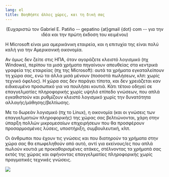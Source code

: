 ```yaml
---
lang: el
title: Βοηθήστε άλλες χώρες, και τη δική σας
---
```


<center>(Ευχαριστώ τον Gabriel E. Patiño -- gepatino {at}gmail {dot} com -- 
για την ιδέα και την πρώτη έκδοση του κειμένου) </center>

Η Microsoft είναι μια αμερικάνικη εταιρεία, και η επιτυχία της είναι πολύ
καλή για την Αμερικανική οικονομία.

Αν όμως δεν ζείτε στις ΗΠΑ, όταν αγοράζετε κλειστό λογισμικό (πχ Windows), 
περίπου τα μισά χρήματα πηγαίνουν απευθείας στα κεντρικά γραφεία της εταιρείας
(πχ της Microsoft): αυτά τα χρήματα εγκαταλείπουν τη χώρα σας, ενώ τα άλλα μισά 
μένουν (ποσοστά πωλήσεων, κλπ: χωρίς τεχνικό όφελος). Η χώρα σας δεν παράγει
τίποτα, και δεν χρειάζεται καν ειδικευμένο προσωπικό για να πουλήσει κουτιά.
Κάτι τέτοιο οδηγεί σε επαγγελματίες πληροφορικής χωρίς υψηλό επίπεδο γνώσεων,
που απλά εγκαθιστούν και ρυθμίζουν κλειστό λογισμικό χωρίς την δυνατότητα
αλλαγής/μάθησης/βελτίωσης.

Με το δωρεάν λογισμικό (πχ το Linux), η οικονομία (και οι γνώσεις των
επαγγελματιών πληροφορικής) της χώρας σας βελτιώνονται, χάρη στην ύπαρξη
πολλών μικρομεσαίων επιχειρήσεων που θα προσφέρουν προσαρμοσμένες λύσεις,
υποστήριξη, συμβουλευτική, κλπ.

Οι άνθρωποι που έχουν τις γνώσεις και που διατηρούν τα χρήματα στην χώρα
σας θα επωφεληθούν από αυτό, αντί για εκείνους/ες που απλά πωλούν κουτιά με 
προκαθορισμένες ατάκες, στέλνοντας τα χρήματά σας εκτός της χώρας και αφήνοντας
επαγγελματίες πληροφορικής χωρίς πραγματικές τεχνικές γνώσεις.

<img src="Images/earth.png" />





